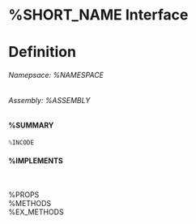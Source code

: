 # %SHORT_NAME Interface
# Definition

###### Namepsace: %NAMESPACE
###### Assembly: %ASSEMBLY

#### %SUMMARY
```c#
%INCODE
```
#### %IMPLEMENTS

<br>

%PROPS  
%METHODS  
%EX_METHODS  

